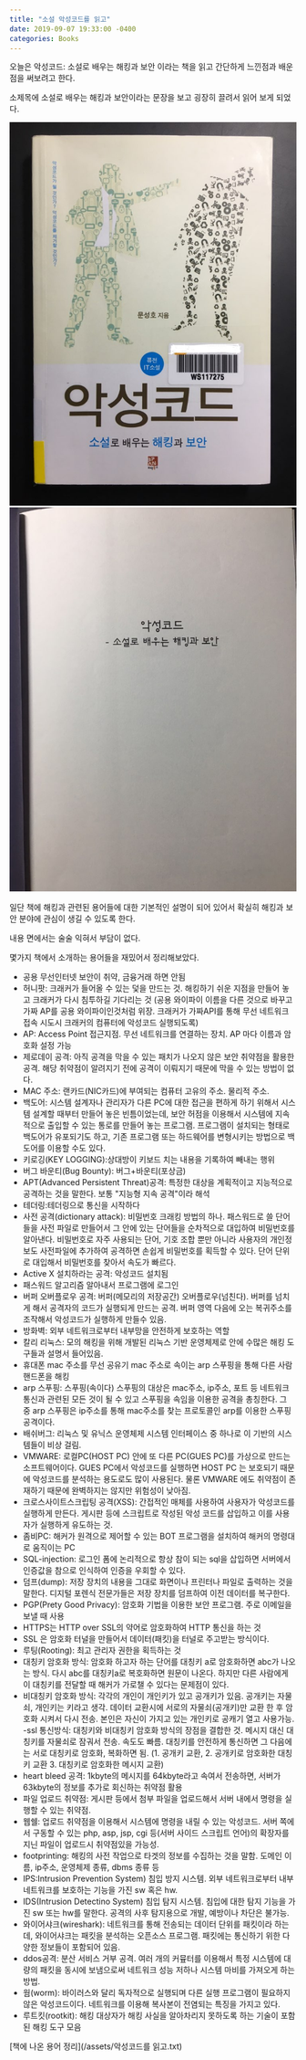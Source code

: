```yaml
---
title: "소설 악성코드를 읽고"
date: 2019-09-07 19:33:00 -0400
categories: Books
---
```


오늘은 악성코드: 소설로 배우는 해킹과 보안 이라는 책을 읽고 간단하게 느낀점과 배운점을 써보려고 한다.

소제목에 소설로 배우는 해킹과 보안이라는 문장을 보고 굉장히 끌려서 읽어 보게 되었다.

![bookcode1](/assets/images/bookcode1.jpg)
![bookcode2](/assets/images/bookcode2.jpg)

일단 책에 해킹과 관련된 용어들에 대한 기본적인 설명이 되어 있어서 확실히 해킹과 보안 분야에 관심이 생길 수 있도록 한다.

내용 면에서는 술술 익혀서 부담이 없다. 

몇가지 책에서 소개하는 용어들을 재밌어서 정리해보았다.

- 공용 무선인터넷 보안이 취약, 금융거래 하면 안됨
- 허니팟: 크래커가 들어올 수 있는 덫을 만드는 것. 해킹하기 쉬운 지점을 만들어 놓고 크래커가 다시 침투하길 기다리는 것 (공용 와이파이 이름을 다른 것으로 바꾸고 가짜 AP를 공용 와이파이인것처럼 위장. 크래커가 가짜API를 통해 무선 네트워크 접속 시도시 크래커의 컴퓨터에 악성코드 실행되도록)
- AP: Access Point 접근지점. 무선 네트워크를 연결하는 장치. AP 마다 이름과 암호화 설정 가능
- 제로데이 공격: 아직 공격을 막을 수 있는 패치가 나오지 않은 보안 취약점을 활용한 공격. 해당 취약점이 알려지기 전에 공격이 이뤄지기 때문에 막을 수 있는 방법이 없다.
- MAC 주소: 랜카드(NIC카드)에 부여되는 컴퓨터 고유의 주소. 물리적 주소.
- 백도어: 시스템 설계자나 관리자가 다른 PC에 대한 접근을 편하게 하기 위해서 시스템 설계할 때부터 만들어 놓은 빈틈이었는데, 보안 허점을 이용해서 시스템에 지속적으로 출입할 수 있는 통로를 만들어 놓는 프로그램. 프로그램이 설치되는 형태로 백도어가 유포되기도 하고, 기존 프로그램 또는 하드웨어를 변형시키는 방법으로 백도어를 이용할 수도 있다.
- 키로깅(KEY LOGGING):상대방이 키보드 치는 내용을 기록하여 빼내는 행위
- 버그 바운티(Bug Bounty): 버그+바운티(포상금)
- APT(Advanced Persistent Threat)공격: 특정한 대상을 계획적이고 지능적으로 공격하는 것을 말한다. 보통 "지능형 지속 공격"이라 해석
- 테더링:테더링으로 통신을 시작하다
- 사전 공격(dictionary attack): 비밀번호 크래킹 방법의 하나. 패스워드로 쓸 단어들을 사전 파일로 만들어서 그 안에 있는 단어들을 순차적으로 대입하여 비밀번호를 알아낸다. 비밀번호로 자주 사용되는 단어, 기호 조합 뿐만 아니라 사용자의 개인정보도 사전파일에 추가하여 공격하면 손쉽게 비밀번호를 획득할 수 있다. 단어 단위로 대입해서 비밀번호를 찾아서 속도가 빠르다.
- Active X 설치하라는 공격: 악성코드 설치됨
- 패스워드 알고리즘 알아내서 프로그램에 로그인
- 버퍼 오버플로우 공격: 버퍼(메모리의 저장공간) 오버플로우(넘친다). 버퍼를 넘치게 해서 공격자의 코드가 실행되게 만드는 공격. 버퍼 영역 다음에 오는 복귀주소를 조작해서 악성코드가 실행하게 만들수 있음.
- 방화벽: 외부 네트워크로부터 내부망을 안전하게 보호하는 역할
- 칼리 리눅스: 모의 해킹을 위해 개발된 리눅스 기반 운영체제로 안에 수많은 해킹 도구들과 설명서 들어있음. 
- 휴대폰 mac 주소를 무선 공유기 mac 주소로 속이는 arp 스푸핑을 통해 다른 사람 핸드폰을 해킹
- arp 스푸핑: 스푸핑(속이다) 스푸핑의 대상은 mac주소, ip주소, 포트 등 네트워크 통신과 관련된 모든 것이 될 수 있고 스푸핑을 속임을 이용한 공격을 총칭한다. 그 중 arp 스푸핑은 ip주소를 통해 mac주소를 찾는 프로토콜인 arp를 이용한 스푸핑 공격이다.
- 배쉬버그: 리눅스 및 유닉스 운영체제 시스템 인터페이스 중 하나로 이 기반의 시스템들이 비상 걸림.
- VMWARE: 로컬PC(HOST PC) 안에 또 다른 PC(GUES PC)를 가상으로 만드는 소프트웨어이다. GUES PC에서 악성코드를 실행하면 HOST PC 는 보호되기 때문에 악성코드를 분석하는 용도로도 많이 사용된다. 물론 VMWARE 에도 취약점이 존재하기 때문에 완벽하지는 않지만 위험성이 낮아짐.
- 크로스사이트스크립팅 공격(XSS): 간접적인 매체를 사용하여 사용자가 악성코드를 실행하게 만든다. 게시판 등에 스크립트로 작성된 악성 코드를 삽입하고 이를 사용자가 실행하게 유도하는 것.
- 좀비PC: 해커가 원격으로 제어할 수 있는 BOT 프로그램을 설치하여 해커의 명령대로 움직이는 PC
- SQL-injection: 로그인 폼에 논리적으로 항상 참이 되는 sql을 삽입하면 서버에서 인증값을 참으로 인식하여 인증을 우회할 수 있다.
- 덤프(dump): 저장 장치의 내용을 그대로 화면이나 프린터나 파일로 출력하는 것을 말한다. 디지털 포렌식 전문가들은 저장 장치를 덤프하여 이전 데이터를 복구한다.
- PGP(Prety Good Privacy): 암호화 기법을 이용한 보안 프로그램. 주로 이메일을 보낼 때 사용
- HTTPS는 HTTP over SSL의 약어로 암호화하여 HTTP 통신을 하는 것
- SSL 은 암호화 터널을 만들어서 데이터(패킷)을 터널로 주고받는 방식이다. 
- 루팅(Rooting): 최고 관리자 권한을 획득하는 것
- 대칭키 암호화 방식: 암호화 하고자 하는 단어를 대칭키 a로 암호화하면 abc가 나오는 방식. 다시 abc를 대칭키a로 복호화하면 원문이 나온다. 하지만 다른 사람에게 이 대칭키를 전달할 때 해커가 가로챌 수 있다는 문제점이 있다.
- 비대칭키 암호화 방식: 각각의 개인이 개인키가 있고 공개키가 있음. 공개키는 자물쇠, 개인키는 키라고 생각. 데이터 교환시에 서로의 자물쇠(공개키)만 교환 한 후 암호화 시켜서 다시 전송. 본인은 자신이 가지고 있는 개인키로 공캐기 열고 사용가능.
-ssl 통신방식: 대칭키와 비대칭키 암호화 방식의 장점을 결합한 것. 메시지 대신 대칭키를 자물쇠로 잠궈서 전송. 속도도 빠름. 대칭키를 안전하게 통신하면 그 다음에는 서로 대칭키로 암호화, 복화하면 됨.
(1. 공개키 교환, 2. 공개키로 암호화한 대칭키 교환 3. 대칭키로 암호화한 메시지 교환)
- heart bleed 공격: 1kbyte의 메시지를 64kbyte라고 속여서 전송하면, 서버가 63kbyte의 정보를 추가로 회신하는 취약점 활용
- 파일 업로드 취약점: 게시판 등에서 첨부 파일을 업로드해서 서버 내에서 명령을 실행할 수 있는 취약점.
- 웹쉘: 업로드 취약점을 이용해서 시스템에 명령을 내릴 수 있는 악성코드. 서버 쪽에서 구동할 수 있는 php, asp, jsp, cgi 등(서버 사이드 스크립트 언어)의 확장자를 지닌 파일이 업로드시 취약점있을 가능성.
- footprinting: 해킹의 사전 작업으로 타겟의 정보를 수집하는 것을 말함. 도메인 이름, ip주소, 운영체제 종류, dbms 종류 등
- IPS:Intrusion Prevention System) 침입 방지 시스템. 외부 네트워크로부터 내부 네트워크를 보호하는 기능을 가진 sw 혹은 hw. 
- IDS(Intrusion Detectino System) 침입 탐지 시스템. 침입에 대한 탐지 기능을 가진 sw 또는 hw를 말한다. 공격의 사후 탐지용으로 개발, 예방이나 차단은 불가능.
- 와이어샤크(wireshark): 네트워크를 통해 전송되는 데이터 단위를 패킷이라 하는데, 와이어샤크는 패킷을 분석하는 오픈소스 프로그램. 패킷에는 통신하기 위한 다양한 정보들이 포함되어 있음.
- ddos공격: 분산 서비스 거부 공격. 여러 개의 커뮾터를 이용해서 특정 시스템에 대량의 패킷을 동시에 보냄으로써 네트워크 성능 저하나 시스템 마비를 가져오게 하는 방법. 
- 웜(worm): 바이러스와 달리 독자적으로 실행되며 다른 실행 프로그램이 필요하지 않은 악성코드이다. 네트워크를 이용해 복사본이 전염되는 특징을 가지고 있다.
- 루트킷(rootkit): 해킹 대상자가 해킹 사실을 알아차리지 못하도록 하는 기술이 포함된 해킹 도구 모음


[책에 나온 용어 정리](/assets/악성코드를 읽고.txt)

